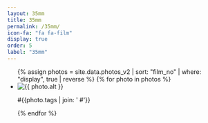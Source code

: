 ```yaml
---
layout: 35mm
title: 35mm
permalink: /35mm/
icon-fa: "fa fa-film"
display: true
order: 5
label: "35mm"
---
```


<ul class="photo-list">
  {% assign photos = site.data.photos_v2 
    | sort: "film_no" 
    | where: "display", true
    | reverse
  %} 
  {% for photo in photos %}
    <li class="photo-item aos-jeehye">
      <a class="modal-link">
        <img alt="{{ photo.alt }}" src="{{ photo.link }}">
        <p>#{{photo.tags | join: ' #'}}</p>
      </a>
    </li>
  {% endfor %}
</ul>
